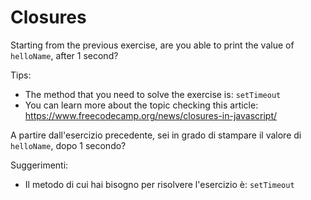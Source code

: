 # Closures

Starting from the previous exercise, are you able to print the value of `helloName`, after 1 second?

Tips:

- The method that you need to solve the exercise is: `setTimeout`
- You can learn more about the topic checking this article: https://www.freecodecamp.org/news/closures-in-javascript/

A partire dall'esercizio precedente, sei in grado di stampare il valore di `helloName`, dopo 1 secondo?

Suggerimenti:

- Il metodo di cui hai bisogno per risolvere l'esercizio è: `setTimeout`
